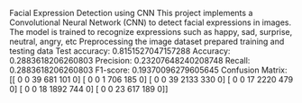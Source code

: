 Facial Expression Detection using CNN
This project implements a Convolutional Neural Network (CNN) to detect facial expressions in images. The model is trained to recognize expressions such as happy, sad, surprise, neutral, angry, etc
Preprocessing the image dataset
prepared training and testing data 
Test accuracy: 0.8151527047157288
Accuracy: 0.2883618206260803
Precision: 0.23207648240208748
Recall: 0.2883618206260803
F1-score: 0.19370096279605645
Confusion Matrix:
[[   0    0   39  681  101    0]
 [   0    0    1  706  185    0]
 [   0    0   39 2133  330    0]
 [   0    0   17 2220  479    0]
 [   0    0   18 1892  744    0]
 [   0    0   23  617  189    0]]
